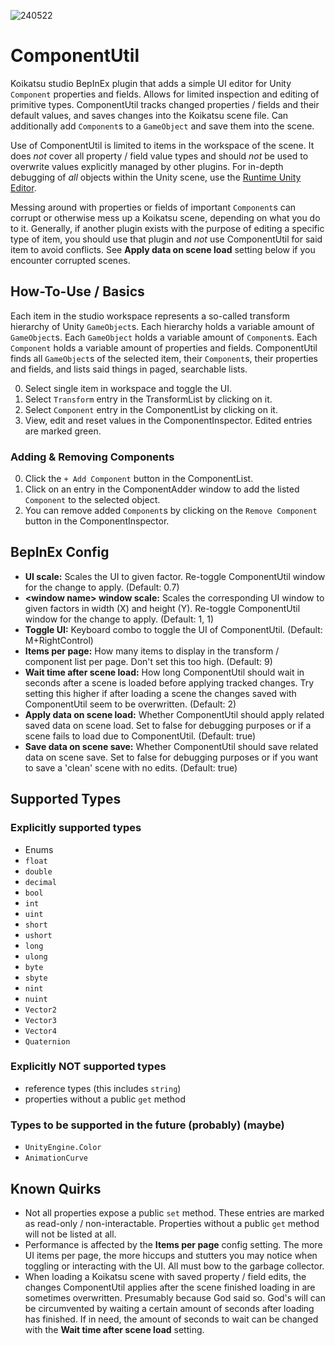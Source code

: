 ![240522](https://github.com/RSkoi/ComponentUtil/assets/31830382/298aecad-3361-4942-95ff-8f6097995546)

# ComponentUtil

Koikatsu studio BepInEx plugin that adds a simple UI editor for Unity `Component` properties and fields. Allows for limited inspection and editing of primitive types. ComponentUtil tracks changed properties / fields and their default values, and saves changes into the Koikatsu scene file. Can additionally add `Component`s to a `GameObject` and save them into the scene.

Use of ComponentUtil is limited to items in the workspace of the scene. It does *not* cover all property / field value types and should *not* be used to overwrite values explicitly managed by other plugins. For in-depth debugging of *all* objects within the Unity scene, use the [Runtime Unity Editor](https://github.com/ManlyMarco/RuntimeUnityEditor).

Messing around with properties or fields of important `Component`s can corrupt or otherwise mess up a Koikatsu scene, depending on what you do to it. Generally, if another plugin exists with the purpose of editing a specific type of item, you should use that plugin and *not* use ComponentUtil for said item to avoid conflicts. See **Apply data on scene load** setting below if you encounter corrupted scenes.

## How-To-Use / Basics

Each item in the studio workspace represents a so-called transform hierarchy of Unity `GameObject`s. Each hierarchy holds a variable amount of `GameObject`s. Each `GameObject` holds a variable amount of `Component`s. Each `Component` holds a variable amount of properties and fields. ComponentUtil finds all `GameObject`s of the selected item, their `Component`s, their properties and fields, and lists said things in paged, searchable lists.

0. Select single item in workspace and toggle the UI.
1. Select `Transform` entry in the TransformList by clicking on it.
2. Select `Component` entry in the ComponentList by clicking on it.
3. View, edit and reset values in the ComponentInspector. Edited entries are marked green.

### Adding & Removing Components

0. Click the `+ Add Component` button in the ComponentList.
1. Click on an entry in the ComponentAdder window to add the listed `Component` to the selected object.
2. You can remove added `Component`s by clicking on the `Remove Component` button in the ComponentInspector.

## BepInEx Config

- **UI scale:** Scales the UI to given factor. Re-toggle ComponentUtil window for the change to apply. (Default: 0.7)
- **\<window name\> window scale:** Scales the corresponding UI window to given factors in width (X) and height (Y). Re-toggle ComponentUtil window for the change to apply. (Default: 1, 1)
- **Toggle UI:** Keyboard combo to toggle the UI of ComponentUtil. (Default: M+RightControl)
- **Items per page:** How many items to display in the transform / component list per page. Don't set this too high. (Default: 9)
- **Wait time after scene load:** How long ComponentUtil should wait in seconds after a scene is loaded before applying tracked changes. Try setting this higher if after loading a scene the changes saved with ComponentUtil seem to be overwritten. (Default: 2)
- **Apply data on scene load:** Whether ComponentUtil should apply related saved data on scene load. Set to false for debugging purposes or if a scene fails to load due to ComponentUtil. (Default: true)
- **Save data on scene save:** Whether ComponentUtil should save related data on scene save. Set to false for debugging purposes or if you want to save a 'clean' scene with no edits. (Default: true)

## Supported Types

### Explicitly supported types

- Enums
- `float`
- `double`
- `decimal`
- `bool`
- `int`
- `uint`
- `short`
- `ushort`
- `long`
- `ulong`
- `byte`
- `sbyte`
- `nint`
- `nuint`
- `Vector2`
- `Vector3`
- `Vector4`
- `Quaternion`

### Explicitly NOT supported types

- reference types (this includes `string`)
- properties without a public `get` method

### Types to be supported in the future (probably) (maybe)

- `UnityEngine.Color`
- `AnimationCurve`

## Known Quirks

- Not all properties expose a public `set` method. These entries are marked as read-only / non-interactable. Properties without a public `get` method will not be listed at all.
- Performance is affected by the **Items per page** config setting. The more UI items per page, the more hiccups and stutters you may notice when toggling or interacting with the UI. All must bow to the garbage collector.
- When loading a Koikatsu scene with saved property / field edits, the changes ComponentUtil applies after the scene finished loading in are sometimes overwritten. Presumably because God said so. God's will can be circumvented by waiting a certain amount of seconds after loading has finished. If in need, the amount of seconds to wait can be changed with the **Wait time after scene load** setting.
